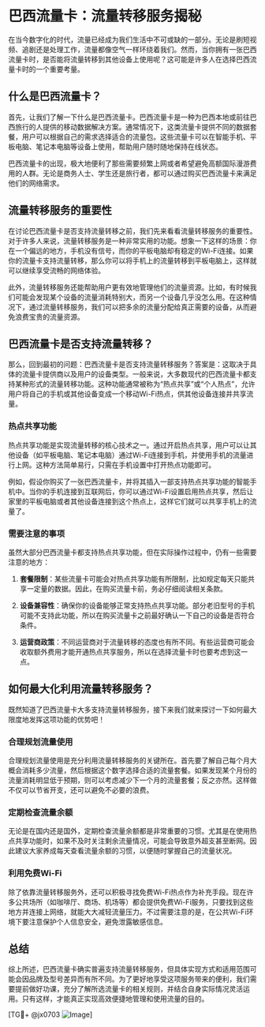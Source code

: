 # 巴西流量卡：流量转移服务揭秘

在当今数字化的时代，流量已经成为我们生活中不可或缺的一部分。无论是刷短视频、追剧还是处理工作，流量都像空气一样环绕着我们。然而，当你拥有一张巴西流量卡时，是否能将流量转移到其他设备上使用呢？这可能是许多人在选择巴西流量卡时的一个重要考量。

## 什么是巴西流量卡？

首先，让我们了解一下什么是巴西流量卡。巴西流量卡是一种为巴西本地或前往巴西旅行的人提供的移动数据解决方案。通常情况下，这类流量卡提供不同的数据套餐，用户可以根据自己的需求选择适合的流量包。这些流量卡可以在智能手机、平板电脑、笔记本电脑等设备上使用，帮助用户随时随地保持在线状态。

巴西流量卡的出现，极大地便利了那些需要频繁上网或者希望避免高额国际漫游费用的人群。无论是商务人士、学生还是旅行者，都可以通过购买巴西流量卡来满足他们的网络需求。

## 流量转移服务的重要性

在讨论巴西流量卡是否支持流量转移之前，我们先来看看流量转移服务的重要性。对于许多人来说，流量转移服务是一种非常实用的功能。想象一下这样的场景：你在一个偏远的地方，手机没有信号，而你的平板电脑却有稳定的Wi-Fi连接。如果你的流量卡支持流量转移，那么你可以将手机上的流量转移到平板电脑上，这样就可以继续享受流畅的网络体验。

此外，流量转移服务还能帮助用户更有效地管理他们的流量资源。比如，有时候我们可能会发现某个设备的流量消耗特别大，而另一个设备几乎没怎么用。在这种情况下，通过流量转移服务，我们可以把多余的流量分配给真正需要的设备，从而避免浪费宝贵的流量资源。

## 巴西流量卡是否支持流量转移？

那么，回到最初的问题：巴西流量卡是否支持流量转移服务？答案是：这取决于具体的流量卡提供商以及用户的设备类型。一般来说，大多数现代的巴西流量卡都支持某种形式的流量转移功能。这种功能通常被称为“热点共享”或“个人热点”，允许用户将自己的手机或其他设备变成一个移动Wi-Fi热点，供其他设备连接并共享流量。

### 热点共享功能

热点共享功能是实现流量转移的核心技术之一。通过开启热点共享，用户可以让其他设备（如平板电脑、笔记本电脑）通过Wi-Fi连接到手机，并使用手机的流量进行上网。这种方法简单易行，只需在手机设置中打开热点功能即可。

例如，假设你购买了一张巴西流量卡，并将其插入一部支持热点共享功能的智能手机中。当你的手机连接到互联网后，你可以通过Wi-Fi设置启用热点共享，然后让家里的平板电脑或者其他设备连接到这个热点上，这样它们就可以共享手机上的流量了。

### 需要注意的事项

虽然大部分巴西流量卡都支持热点共享功能，但在实际操作过程中，仍有一些需要注意的地方：

1. **套餐限制**：某些流量卡可能会对热点共享功能有所限制，比如规定每天只能共享一定量的数据。因此，在购买流量卡前，务必仔细阅读相关条款。
   
2. **设备兼容性**：确保你的设备能够正常支持热点共享功能。部分老旧型号的手机可能不支持此功能，所以在购买流量卡之前最好确认一下自己的设备是否符合条件。

3. **运营商政策**：不同运营商对于流量转移的态度也有所不同。有些运营商可能会收取额外费用才能开通热点共享服务，所以在选择流量卡时也要考虑到这一点。

## 如何最大化利用流量转移服务？

既然知道了巴西流量卡大多支持流量转移服务，接下来我们就来探讨一下如何最大限度地发挥这项功能的优势吧！

### 合理规划流量使用

合理规划流量使用是充分利用流量转移服务的关键所在。首先要了解自己每个月大概会消耗多少流量，然后根据这个数字选择合适的流量套餐。如果发现某个月份的流量消耗明显低于预期，则可以考虑减少下一个月的流量套餐；反之亦然。这样做不仅可以节省开支，还可以避免不必要的浪费。

### 定期检查流量余额

无论是在国内还是国外，定期检查流量余额都是非常重要的习惯。尤其是在使用热点共享功能时，如果不及时关注剩余流量情况，可能会导致意外超支甚至断网。因此建议大家养成每天查看流量余额的习惯，以便随时掌握自己的流量状况。

### 利用免费Wi-Fi

除了依靠流量转移服务外，还可以积极寻找免费Wi-Fi热点作为补充手段。现在许多公共场所（如咖啡厅、商场、机场等）都会提供免费Wi-Fi服务，只要找到这些地方并连接上网络，就能大大减轻流量压力。不过需要注意的是，在公共Wi-Fi环境下要注意保护个人信息安全，避免泄露敏感信息。

## 总结

综上所述，巴西流量卡确实普遍支持流量转移服务，但具体实现方式和适用范围可能会因品牌及型号差异而有所不同。为了更好地享受这项服务带来的便利，我们需要提前做好功课，充分了解所选流量卡的相关规则，并结合自身实际情况灵活运用。只有这样，才能真正实现高效便捷地管理和使用流量的目的。

[TG💪+ @jx0703 ![Image](https://github.com/user-attachments/assets/dbca1d08-cadb-493c-b0ec-ad6f7a83f270)]